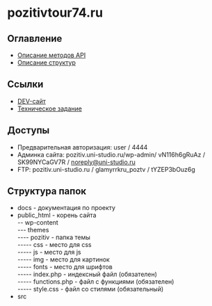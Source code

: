 # pozitivtour74.ru

## Оглавление

-   [Описание методов API](docs/api-methods.md)
-   [Описание структур](docs/api-structures.md)

## Ссылки

-   [DEV-сайт](https://pozitiv.uni-studio.ru)
-   [Техническое задание](https://docs.google.com/document/d/1OWmMLEQsA3RgbYguP1l-iC_yEWFnea-K76ruLdvJbss/edit#)

## Доступы

-   Предварительная авторизация: user / 4444
-   Админка сайта: pozitiv.uni-studio.ru/wp-admin/ vN116h6gRuAz / SK99NYCaGV7R / noreply@uni-studio.ru
-   FTP: pozitiv.uni-studio.ru / glamyrrkru_poztv / tYZEP3bOuz6g

## Структура папок

-   docs - документация по проекту
-   public_html - корень сайта  
    -- wp-content  
    --- themes  
    ---- pozitiv - папка темы  
    ----- css - место для css  
    ----- js - место для js  
    ----- img - место для картинок  
    ----- fonts - место для шрифтов  
    ----- index.php - индексный файл (обязателен)  
    ----- functions.php - файл с функциями (обязателен)  
    ----- style.css - файл со стилями (обязательный)
-   src
